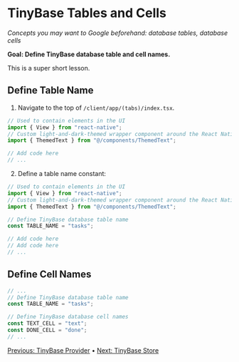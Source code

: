 # TinyBase Tables and Cells

*Concepts you may want to Google beforehand: database tables, database cells*

**Goal: Define TinyBase database table and cell names.**

This is a super short lesson.

## Define Table Name

1. Navigate to the top of `/client/app/(tabs)/index.tsx`.
```typescript
// Used to contain elements in the UI
import { View } from "react-native";
// Custom light-and-dark-themed wrapper component around the React Native Text element
import { ThemedText } from "@/components/ThemedText";

// Add code here
// ...
```
2. Define a table name constant:
```typescript
// Used to contain elements in the UI
import { View } from "react-native";
// Custom light-and-dark-themed wrapper component around the React Native Text element
import { ThemedText } from "@/components/ThemedText";

// Define TinyBase database table name
const TABLE_NAME = "tasks";

// Add code here
// Add code here
// ...
```

## Define Cell Names
```typescript
// ...
// Define TinyBase database table name
const TABLE_NAME = "tasks";

// Define TinyBase database cell names  
const TEXT_CELL = "text";
const DONE_CELL = "done";
// ...
```

[Previous: TinyBase Provider](/02-tinybase-provider.md) • [Next: TinyBase Store](/04-tinybase-store.md)